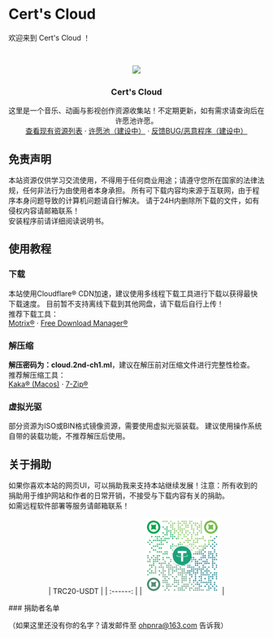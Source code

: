 # Cert's Cloud

欢迎来到 Cert's Cloud ！


<br />

<p align="center">
    <img src="https://raw.githubusercontent.com/cloudreve/frontend/master/public/static/img/logo192.png" width="150"/>
  </a>

  <h3 align="center">Cert's Cloud</h3>
  <p align="center">
    这里是一个音乐、动画与影视创作资源收集站！不定期更新，如有需求请查询后在许愿池许愿。
    <br />
    <a href="https://upawg.ca/">查看现有资源列表</a>
    ·
    <a href="https://cloud.2nd-ch1.ml">许愿池（建设中）</a>
    ·
    <a href="https://cloud.2nd-ch1.ml">反馈BUG/恶意程序（建设中）</a>
  </p>

</p>

## 免责声明

本站资源仅供学习交流使用，不得用于任何商业用途；请遵守您所在国家的法律法规，任何非法行为由使用者本身承担。
所有可下载内容均来源于互联网，由于程序本身问题导致的计算机问题请自行解决。
请于24H内删除所下载的文件，如有侵权内容请邮箱联系！
<br />
安装程序前请详细阅读说明书。

## 使用教程

### 下载

本站使用Cloudflare® CDN加速，建议使用多线程下载工具进行下载以获得最快下载速度。
目前暂不支持离线下载到其他网盘，请下载后自行上传！
<br />
推荐下载工具：
<br />
<a href="https://motrix.app/">Motrix®</a>
·
<a href="https://www.freedownloadmanager.org/">Free Download Manager®</a>  

### 解压缩

**解压密码为：cloud.2nd-ch1.ml**，建议在解压前对压缩文件进行完整性检查。
<br />
推荐解压缩工具：
<br />
<a href="https://www.keka.io/">Kaka® (Macos)</a>
·
<a href="https://www.7-zip.org/">7-Zip®</a>  

### 虚拟光驱

部分资源为ISO或BIN格式镜像资源，需要使用虚拟光驱装载。
建议使用操作系统自带的装载功能，不推荐解压后使用。

## 关于捐助

如果你喜欢本站的网页UI，可以捐助我来支持本站继续发展！注意：所有收到的捐助用于维护网站和作者的日常开销，不接受与下载内容有关的捐助。
<br />
如需远程软件部署等服务请邮箱联系！
<p align="center">
    | TRC20-USDT |
    | :------: |
    | <img width="150" src="https://github.com/LIKE2000-ART/NewWiFi-D2/blob/main/.github/workflows/USDT.png?raw=true"> |
</p>
### 捐助者名单

（如果这里还没有你的名字？请发邮件至 ohpnra@163.com 告诉我）

